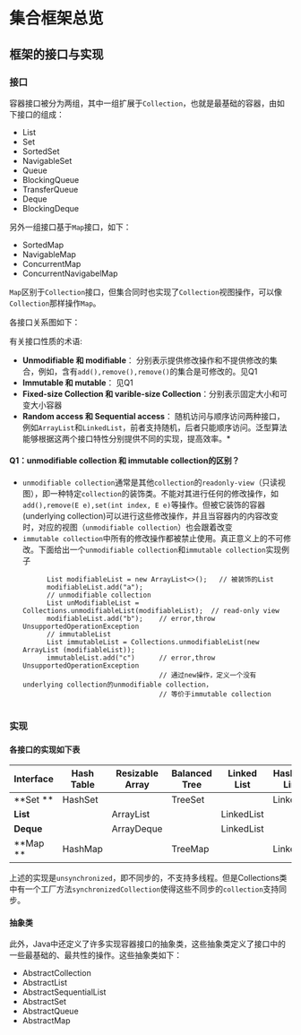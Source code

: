 # 集合框架总览
## 框架的接口与实现
### 接口
容器接口被分为两组，其中一组扩展于`Collection`，也就是最基础的容器，由如下接口的组成：

* List
* Set
* SortedSet
* NavigableSet
* Queue
* BlockingQueue
* TransferQueue
* Deque
* BlockingDeque

另外一组接口基于`Map`接口，如下：

* SortedMap
* NavigableMap
* ConcurrentMap
* ConcurrentNavigabelMap

`Map`区别于`Collection`接口，但集合同时也实现了`Collection`视图操作，可以像`Collection`那样操作`Map`。

各接口关系图如下：

有关接口性质的术语:

* **Unmodifiable 和 modifiable**： 分别表示提供修改操作和不提供修改的集合，例如，含有`add(),remove(),remove()`的集合是可修改的。见Q1
* **Immutable 和 mutable**： 见Q1
* **Fixed-size Collection 和 varible-size Collection**：分别表示固定大小和可变大小容器
* **Random access 和 Sequential access**： 随机访问与顺序访问两种接口，例如`ArrayList`和`LinkedList`，前者支持随机，后者只能顺序访问。泛型算法能够根据这两个接口特性分别提供不同的实现，提高效率。* 

#### Q1：unmodifiable collection 和 immutable collection的区别？
* `unmodifiable collection`通常是其他`collection`的`readonly-view`（只读视图），即一种特定`collection`的装饰类。不能对其进行任何的修改操作，如`add(),remove(E e),set(int index, E e)`等操作。但被它装饰的容器(underlying collection)可以进行这些修改操作，并且当容器内的内容改变时，对应的视图（`unmodifiable collection`）也会跟着改变
* `immutable collection`中所有的修改操作都被禁止使用。真正意义上的不可修改。下面给出一个`unmodifiable collection`和`immutable collection`实现例子
	<pre><code>      List<String> modifiableList = new ArrayList<>();   // 被装饰的List	
        modifiableList.add("a");        
        // unmodifiable collection
        List<String> unModifiableList = Collections.unmodifiableList(modifiableList);  // read-only view
        modifiableList.add("b");    // error,throw UnsupportedOperationException
        // immutableList 
        List<String> immutableList = Collections.unmodifiableList(new ArrayList<String> (modifiableList));
        immutableList.add("c")    	// error,throw UnsupportedOperationException
        							// 通过new操作，定义一个没有underlying collection的unmodifiable collection，
        							// 等价于immutable collection
    </code></pre>

### 实现

#### 各接口的实现如下表
Interface	 | Hash Table | Resizable Array | Balanced Tree | Linked List | Hash Table and Linked List
------------ | ------------- | ------------ | ------------ | ------------- | ------------
**Set	**		 | HashSet  | 				 | TreeSet |   | LinkedHashSet
**List**		 | 			  | ArrayList		 | 	 | LinkedList  | 
**Deque**		 | 			  | ArrayDeque	 |  | LinkedList  | 
**Map	**		 | HashMap  | 				 | TreeMap |   | LinkedHashMap

上述的实现是`unsynchronized`，即不同步的，不支持多线程。但是Collections类中有一个工厂方法`synchronizedCollection`使得这些不同步的`collection`支持同步。

#### 抽象类
此外，Java中还定义了许多实现容器接口的抽象类，这些抽象类定义了接口中的一些最基础的、最共性的操作。这些抽象类如下：

* AbstractCollection
* AbstractList
* AbstractSequentialList
* AbstractSet
* AbstractQueue
* AbstractMap

